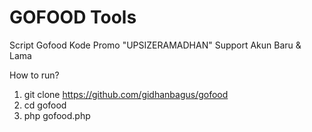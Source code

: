 # GOFOOD Tools
Script Gofood Kode Promo "UPSIZERAMADHAN"
Support Akun Baru & Lama

How to run?
1. git clone https://github.com/gidhanbagus/gofood
2. cd gofood
3. php gofood.php
